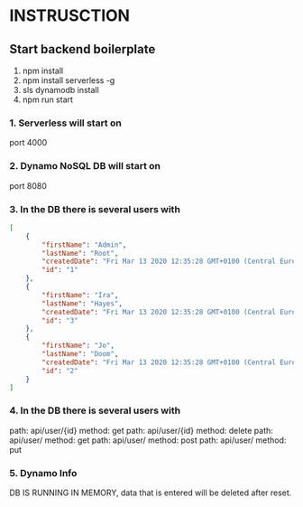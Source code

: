 # INSTRUSCTION

## Start backend boilerplate

  1. npm install
  2. npm install serverless -g
  3. sls dynamodb install
  4. npm run start
  
### 1. Serverless will start on

  port 4000

### 2. Dynamo NoSQL DB will start on

  port 8080

### 3. In the DB there is several users with

``` json
[
    {
        "firstName": "Admin",
        "lastName": "Root",
        "createdDate": "Fri Mar 13 2020 12:35:28 GMT+0100 (Central European Standard Time)",
        "id": "1"
    },
    {
        "firstName": "Ira",
        "lastName": "Hayes",
        "createdDate": "Fri Mar 13 2020 12:35:28 GMT+0100 (Central European Standard Time)",
        "id": "3"
    },
    {
        "firstName": "Jo",
        "lastName": "Doom",
        "createdDate": "Fri Mar 13 2020 12:35:28 GMT+0100 (Central European Standard Time)",
        "id": "2"
    }
]
```

### 4. In the DB there is several users with

path: api/user/{id} method: get
path: api/user/{id} method: delete
path: api/user/ method: get
path: api/user/ method: post
path: api/user/ method: put

### 5. Dynamo Info

  DB IS RUNNING IN MEMORY, data that is entered will be deleted after reset.
